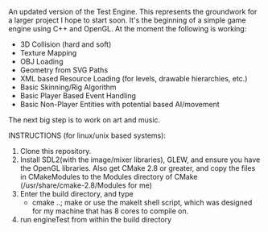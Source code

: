 An updated version of the Test Engine. This represents the groundwork for a larger project I hope to start soon. 
It's the beginning of a simple game engine using C++ and OpenGL. At the moment the following is working:

- 3D Collision (hard and soft)
- Texture Mapping
- OBJ Loading
- Geometry from SVG Paths
- XML based Resource Loading (for levels, drawable hierarchies, etc.)
- Basic Skinning/Rig Algorithm
- Basic Player Based Event Handling
- Basic Non-Player Entities with potential based AI/movement

The next big step is to work on art and music.

INSTRUCTIONS (for linux/unix based systems):

1. Clone this repository. 
2. Install SDL2(with the image/mixer libraries), GLEW, and ensure you have the OpenGL libraries. Also get CMake 2.8 or greater, and copy the files in CMakeModules to the Modules directory of CMake (/usr/share/cmake-2.8/Modules for me)
3. Enter the build directory, and type
	- cmake ..; make
	or use the makeIt shell script, which was designed for my machine that has 8 cores to compile on. 
4. run engineTest from within the build directory
